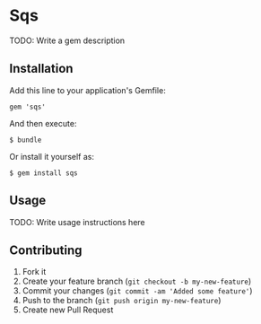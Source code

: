 # Sqs

TODO: Write a gem description

## Installation

Add this line to your application's Gemfile:

    gem 'sqs'

And then execute:

    $ bundle

Or install it yourself as:

    $ gem install sqs

## Usage

TODO: Write usage instructions here

## Contributing

1. Fork it
2. Create your feature branch (`git checkout -b my-new-feature`)
3. Commit your changes (`git commit -am 'Added some feature'`)
4. Push to the branch (`git push origin my-new-feature`)
5. Create new Pull Request
